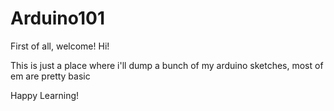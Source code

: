 # Arduino101

First of all, welcome! Hi!

This is just a place where i'll dump a bunch of my arduino sketches, most of em are pretty basic

Happy Learning!
